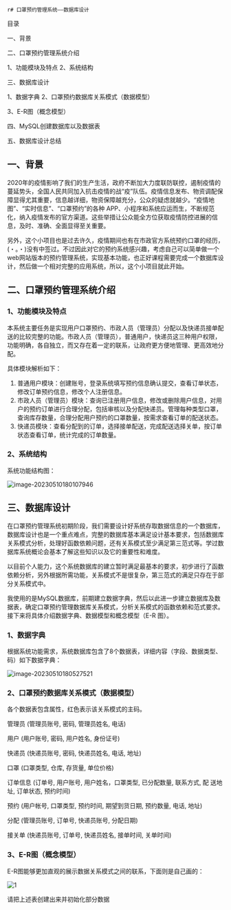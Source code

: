 	r# 口罩预约管理系统——数据库设计

目录

一、背景

二、口罩预约管理系统介绍 

1、功能模块及特点 2、系统结构 

三、数据库设计 

1、数据字典 2、口罩预约数据库关系模式（数据模型） 

3、E-R图（概念模型）

四、MySQL创建数据库以及数据表 

五、数据库设计总结





## 一、背景

2020年的疫情影响了我们的生产生活，政府不断加大力度联防联控，遏制疫情的蔓延势头，全国人民共同加入抗击疫情的战“疫”队伍。疫情信息发布、物资调配保障显得尤其重要，信息越详细，物资保障越充分，公众的疑虑就越少。“疫情地图”、“实时信息”、“口罩预约”的各种 APP、小程序和系统应运而生，不断规范化，纳入疫情发布的官方渠道。这些举措让公众能全方位获取疫情防控进展的信息，及时、准确、全面显得至关重要。

另外，这个小项目也是过去许久，疫情期间也有在市政官方系统预约口罩的经历，(・。・)没有中签过。不过因此对它的预约系统感兴趣，考虑自己可以简单做一个web网站版本的预约管理系统，实现基本功能，也正好课程需要完成一个数据库设计，然后做一个相对完整的应用系统，所以，这个小项目就此开始。





## 二、口罩预约管理系统介绍

### 1、功能模块及特点

本系统主要任务是实现用户口罩预约、市政人员（管理员）分配以及快递员接单配送的比较完整的功能。市政人员（管理员），普通用户，快递员这三种用户权限，功能明确，各自独立，而又存在着一定的联系，让政府更方便地管理、更高效地分配。

具体模块解析如下：

1. 普通用户模块：创建账号，登录系统填写预约信息确认提交，查看订单状态，修改订单预约信息，修改个人注册信息。
2. 市政人员（管理员）模块：查询已注册用户信息，修改或删除用户信息，对用户的预约订单进行合理分配，包括审核以及分配快递员。管理每种类型口罩，查询库存数量，合理分配用户预约的口罩数量，按需求查看订单的配送状态。
3. 快递员模块：查看分配到的订单，选择接单配送，完成配送选择关单，按订单状态查看订单，统计完成的订单数量。



### 2、系统结构

系统功能结构图：

![image-20230510180107946](https://woniumd.oss-cn-hangzhou.aliyuncs.com/java/yangkaijun/20230510180115.png)





## 三、数据库设计

在口罩预约管理系统初期阶段，我们需要设计好系统存取数据信息的一个数据库，数据库设计也是一个重点难点，完整的数据库基本满足设计基本要求，包括数据库关系模式分析，处理好函数依赖问题，还有关系模式至少满足第三范式等。学过数据库系统概论会基本了解这些知识以及它的重要性和难度。

以目前个人能力，这个系统数据库的建立暂时满足最基本的要求，初步进行了函数依赖分析，另外根据所需功能，关系模式不是很复杂，第三范式的满足只存在于部分关系模式中。

我使用的是MySQL数据库，前期建立数据字典，然后以此进一步建立数据库及数据表，确定口罩预约管理数据库关系模式，分析关系模式的函数依赖和范式要求。接下来将具体介绍数据字典、数据模型和概念模型（E-R 图）。



### 1、数据字典

根据系统功能需求，系统数据库包含了8个数据表，详细内容（字段、数据类型、码）如下数据字典：

![image-20230510180527521](https://woniumd.oss-cn-hangzhou.aliyuncs.com/java/yangkaijun/20230510180527.png)



### 2、口罩预约数据库关系模式（数据模型）

各个数据表包含属性，红色表示该关系模式的主码。

管理员 (管理员账号, 密码, 管理员姓名, 电话)

用户  (用户账号, 密码, 用户姓名, 身份证号)

快递员 (快递员账号, 密码, 快递员姓名, 电话, 地址)

口罩  (口罩类型, 仓库, 存货量, 单位价格)

订单信息 (订单号, 用户账号, 用户姓名，口罩类型, 已分配数量, 联系方式, 配 送地址, 订单状态, 预约时间)

预约 (用户帐号, 口罩类型, 预约时间, 期望到货日期, 预约数量, 电话, 地址)

分配 (管理员账号, 订单号, 快递员账号, 分配日期)

接关单 (快递员账号, 订单号, 快递员姓名, 接单时间, 关单时间)



### 3、E-R图（概念模型）

E-R图能够更加直观的展示数据关系模式之间的联系，下面则是自己画的：

![1](https://woniumd.oss-cn-hangzhou.aliyuncs.com/java/yangkaijun/20230510180748.png)





请把上述表创建出来并初始化部分数据





